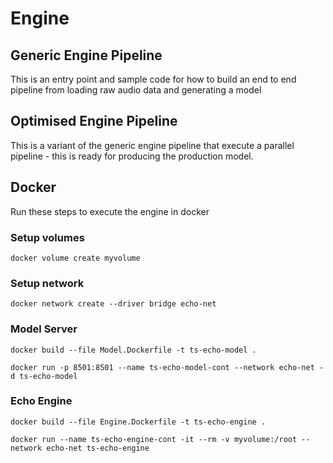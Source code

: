 # Engine

## Generic Engine Pipeline

This is an entry point and sample code for how to build an end to end pipeline from loading raw audio data and generating a model

## Optimised Engine Pipeline

This is a variant of the generic engine pipeline that execute a parallel pipeline - this is ready for producing the production model.

## Docker

Run these steps to execute the engine in docker

### Setup volumes

```
docker volume create myvolume
```

### Setup network

```
docker network create --driver bridge echo-net
```

### Model Server

```
docker build --file Model.Dockerfile -t ts-echo-model .
```

```
docker run -p 8501:8501 --name ts-echo-model-cont --network echo-net -d ts-echo-model
```

### Echo Engine

```
docker build --file Engine.Dockerfile -t ts-echo-engine .
```

```
docker run --name ts-echo-engine-cont -it --rm -v myvolume:/root --network echo-net ts-echo-engine 
```